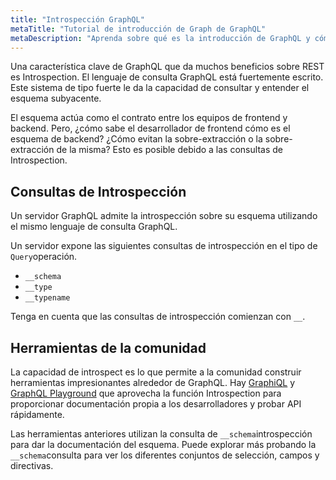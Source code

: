 ```yaml
---
title: "Introspección GraphQL"
metaTitle: "Tutorial de introducción de Graph de GraphQL"
metaDescription: "Aprenda sobre qué es la introducción de GraphQL y cómo ayuda a hacer las herramientas alrededor de la comunidad como GraphiQL."
---
```


Una característica clave de GraphQL que da muchos beneficios sobre REST es Introspection. El lenguaje de consulta GraphQL está fuertemente escrito. Este sistema de tipo fuerte le da la capacidad de consultar y entender el esquema subyacente.

El esquema actúa como el contrato entre los equipos de frontend y backend. Pero, ¿cómo sabe el desarrollador de frontend cómo es el esquema de backend? ¿Cómo evitan la sobre-extracción o la sobre-extracción de la misma? Esto es posible debido a las consultas de Introspection.

## Consultas de Introspección

Un servidor GraphQL admite la introspección sobre su esquema utilizando el mismo lenguaje de consulta GraphQL.

Un servidor expone las siguientes consultas de introspección en el tipo de `Query`operación.

- `__schema`
- `__type`
- `__typename`

Tenga en cuenta que las consultas de introspección comienzan con `__`.

## Herramientas de la comunidad

La capacidad de introspect es lo que permite a la comunidad construir herramientas impresionantes alrededor de GraphQL. Hay [GraphiQL](https://github.com/graphql/graphiql) y [GraphQL Playground](https://github.com/prisma-labs/graphql-playground) que aprovecha la función Introspection para proporcionar documentación propia a los desarrolladores y probar API rápidamente.

Las herramientas anteriores utilizan la consulta de `__schema`introspección para dar la documentación del esquema. Puede explorar más probando la `__schema`consulta para ver los diferentes conjuntos de selección, campos y directivas.
